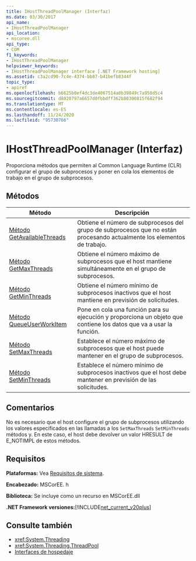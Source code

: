 ```yaml
---
title: IHostThreadPoolManager (Interfaz)
ms.date: 03/30/2017
api_name:
- IHostThreadPoolManager
api_location:
- mscoree.dll
api_type:
- COM
f1_keywords:
- IHostThreadPoolManager
helpviewer_keywords:
- IHostThreadPoolManager interface [.NET Framework hosting]
ms.assetid: c3a2cd90-7c4e-4374-bb87-b41befb8344f
topic_type:
- apiref
ms.openlocfilehash: b6625b0ef4dc3de4067514a0b39849c7a958d5c4
ms.sourcegitcommit: d8020797a6657d0fbbdff362b80300815f682f94
ms.translationtype: MT
ms.contentlocale: es-ES
ms.lasthandoff: 11/24/2020
ms.locfileid: "95730766"
---
```

# <a name="ihostthreadpoolmanager-interface"></a>IHostThreadPoolManager (Interfaz)

Proporciona métodos que permiten al Common Language Runtime (CLR) configurar el grupo de subprocesos y poner en cola los elementos de trabajo en el grupo de subprocesos.  
  
## <a name="methods"></a>Métodos  
  
|Método|Descripción|  
|------------|-----------------|  
|[Método GetAvailableThreads](ihostthreadpoolmanager-getavailablethreads-method.md)|Obtiene el número de subprocesos del grupo de subprocesos que no están procesando actualmente los elementos de trabajo.|  
|[Método GetMaxThreads](ihostthreadpoolmanager-getmaxthreads-method.md)|Obtiene el número máximo de subprocesos que el host mantiene simultáneamente en el grupo de subprocesos.|  
|[Método GetMinThreads](ihostthreadpoolmanager-getminthreads-method.md)|Obtiene el número mínimo de subprocesos inactivos que el host mantiene en previsión de solicitudes.|  
|[Método QueueUserWorkItem](ihostthreadpoolmanager-queueuserworkitem-method.md)|Pone en cola una función para su ejecución y proporciona un objeto que contiene los datos que va a usar la función.|  
|[Método SetMaxThreads](ihostthreadpoolmanager-setmaxthreads-method.md)|Establece el número máximo de subprocesos que el host puede mantener en el grupo de subprocesos.|  
|[Método SetMinThreads](ihostthreadpoolmanager-setminthreads-method.md)|Establece el número mínimo de subprocesos inactivos que el host debe mantener en previsión de las solicitudes.|  
  
## <a name="remarks"></a>Comentarios  

 No es necesario que el host configure el grupo de subprocesos utilizando los valores especificados en las llamadas a los `SetMaxThreads` `SetMinThreads` métodos y. En este caso, el host debe devolver un valor HRESULT de E_NOTIMPL de estos métodos.  
  
## <a name="requirements"></a>Requisitos  

 **Plataformas:** Vea [Requisitos de sistema](../../get-started/system-requirements.md).  
  
 **Encabezado:** MSCorEE. h  
  
 **Biblioteca:** Se incluye como un recurso en MSCorEE.dll  
  
 **.NET Framework versiones:**[!INCLUDE[net_current_v20plus](../../../../includes/net-current-v20plus-md.md)]  
  
## <a name="see-also"></a>Consulte también

- <xref:System.Threading>
- <xref:System.Threading.ThreadPool>
- [Interfaces de hospedaje](hosting-interfaces.md)
